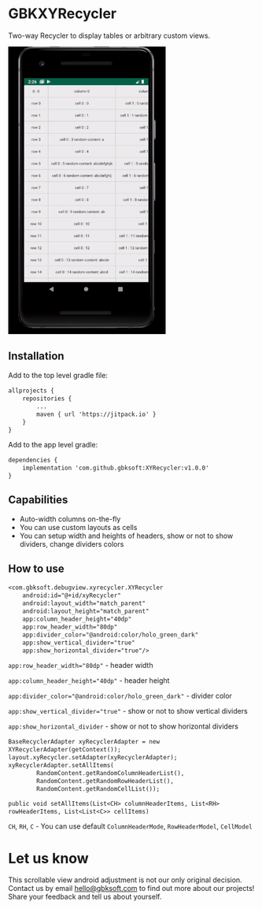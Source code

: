 # GBKXYRecycler

Two-way Recycler to display tables or arbitrary custom views.

![](images/ui.gif)

## Installation
Add to the top level gradle file:
```
allprojects {
    repositories {
        ...
        maven { url 'https://jitpack.io' }
    }
}
```

Add to the app level gradle:
```
dependencies {
    implementation 'com.github.gbksoft:XYRecycler:v1.0.0'
}
```

## Capabilities

- Auto-width columns on-the-fly
- You can use custom layouts as cells
- You can setup width and heights of headers, show or not to show dividers, change dividers colors 


## How to use

```
<com.gbksoft.debugview.xyrecycler.XYRecycler
    android:id="@+id/xyRecycler"
    android:layout_width="match_parent"
    android:layout_height="match_parent"
    app:column_header_height="40dp"
    app:row_header_width="80dp"
    app:divider_color="@android:color/holo_green_dark"
    app:show_vertical_divider="true"
    app:show_horizontal_divider="true"/>
```

`app:row_header_width="80dp"` - header width

`app:column_header_height="40dp"` - header height

`app:divider_color="@android:color/holo_green_dark"` - divider color

`app:show_vertical_divider="true"` - show or not to show vertical dividers

`app:show_horizontal_divider` - show or not to show horizontal dividers

```
BaseRecyclerAdapter xyRecyclerAdapter = new XYRecyclerAdapter(getContext());
layout.xyRecycler.setAdapter(xyRecyclerAdapter);
xyRecyclerAdapter.setAllItems(
        RandomContent.getRandomColumnHeaderList(),
        RandomContent.getRandomRowHeaderList(),
        RandomContent.getRandomCellList());
```

```
public void setAllItems(List<CH> columnHeaderItems, List<RH> rowHeaderItems, List<List<C>> cellItems)
```

`CH`, `RH`, `C` - You can use default `ColumnHeaderMode`, `RowHeaderModel`, `CellModel`


# Let us know
This scrollable view android adjustment is not our only original decision. Contact us by email [hello@gbksoft.com](hello@gbksoft.com) to find out more about our projects! Share your feedback and tell us about yourself. 